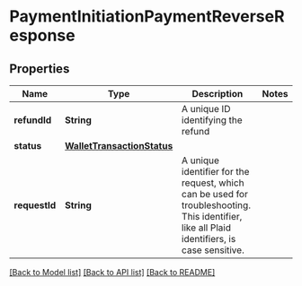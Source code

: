 # PaymentInitiationPaymentReverseResponse

## Properties
Name | Type | Description | Notes
------------ | ------------- | ------------- | -------------
**refundId** | **String** | A unique ID identifying the refund | 
**status** | [**WalletTransactionStatus**](WalletTransactionStatus.md) |  | 
**requestId** | **String** | A unique identifier for the request, which can be used for troubleshooting. This identifier, like all Plaid identifiers, is case sensitive. | 

[[Back to Model list]](../README.md#documentation-for-models) [[Back to API list]](../README.md#documentation-for-api-endpoints) [[Back to README]](../README.md)


